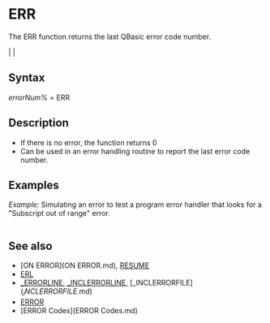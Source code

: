 # ERR

The ERR function returns the last QBasic error code number.

  

|  |

## Syntax

*errorNum%* = ERR
  

## Description

* If there is no error, the function returns 0
* Can be used in an error handling routine to report the last error code number.

  

## Examples

*Example:* Simulating an error to test a program error handler that looks for a "Subscript out of range" error.

``` [ON ERROR](ON ERROR.md) [GOTO](GOTO.md) handler  [IF](IF.md) x = 0 [THEN](THEN.md) [ERROR](ERROR.md) 111  'simulate an error code that does not exist x = x + 1 [IF](IF.md) x [THEN](THEN.md) [ERROR](ERROR.md) 9        'simulate array boundary being exceeded  [END](END.md)  handler: [PRINT](PRINT.md) ERR, [_ERRORLINE](_ERRORLINE.md) [BEEP](BEEP.md) [IF](IF.md) ERR = 9 [THEN](THEN.md)   [PRINT](PRINT.md) "The program has encountered an error and needs to close! Press a key!"   K$ = [INPUT$](INPUT$.md)(1)   [SYSTEM](SYSTEM.md) [END IF](END IF.md) [RESUME](RESUME.md) [NEXT](NEXT.md)               'RESUME can only be used in error handlers  
```

  

## See also

* [ON ERROR](ON ERROR.md), [RESUME](RESUME.md)
* [ERL](ERL.md)
* [_ERRORLINE](_ERRORLINE.md), [_INCLERRORLINE](_INCLERRORLINE.md), [_INCLERRORFILE$](_INCLERRORFILE$.md)
* [ERROR](ERROR.md)
* [ERROR Codes](ERROR Codes.md)

  
